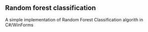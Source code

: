 Random forest classification
-------------
A simple implementation of Random Forest Classification algorith in C#/WinForms
